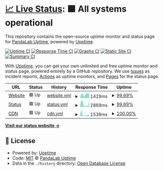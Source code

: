 # [📈 Live Status](https://pandalabuptime.github.io/uptime): <!--live status--> **🟩 All systems operational**

This repository contains the open-source uptime monitor and status page for [PandaLab Uptime](https://pandalabuptime.github.io/uptime), powered by [Upptime](https://github.com/upptime/upptime).

[![Uptime CI](https://github.com/pandalabuptime/uptime/workflows/Uptime%20CI/badge.svg)](https://github.com/pandalabuptime/uptime/actions?query=workflow%3A%22Uptime+CI%22)
[![Response Time CI](https://github.com/pandalabuptime/uptime/workflows/Response%20Time%20CI/badge.svg)](https://github.com/pandalabuptime/uptime/actions?query=workflow%3A%22Response+Time+CI%22)
[![Graphs CI](https://github.com/pandalabuptime/uptime/workflows/Graphs%20CI/badge.svg)](https://github.com/pandalabuptime/uptime/actions?query=workflow%3A%22Graphs+CI%22)
[![Static Site CI](https://github.com/pandalabuptime/uptime/workflows/Static%20Site%20CI/badge.svg)](https://github.com/pandalabuptime/uptime/actions?query=workflow%3A%22Static+Site+CI%22)
[![Summary CI](https://github.com/pandalabuptime/uptime/workflows/Summary%20CI/badge.svg)](https://github.com/pandalabuptime/uptime/actions?query=workflow%3A%22Summary+CI%22)

With [Upptime](https://upptime.js.org), you can get your own unlimited and free uptime monitor and status page, powered entirely by a GitHub repository. We use [Issues](https://github.com/pandalabuptime/uptime/issues) as incident reports, [Actions](https://github.com/pandalabuptime/uptime/actions) as uptime monitors, and [Pages](https://pandalabuptime.github.io/uptime) for the status page.

<!--start: status pages-->
<!-- This summary is generated by Upptime (https://github.com/upptime/upptime) -->
<!-- Do not edit this manually, your changes will be overwritten -->
<!-- prettier-ignore -->
| URL | Status | History | Response Time | Uptime |
| --- | ------ | ------- | ------------- | ------ |
| <img alt="" src="https://icons.duckduckgo.com/ip3/www.pandalab.fr.ico" height="13"> [Website](https://www.pandalab.fr) | 🟩 Up | [website.yml](https://github.com/pandalabuptime/uptime/commits/HEAD/history/website.yml) | <details><summary><img alt="Response time graph" src="./graphs/website/response-time-week.png" height="20"> 1429ms</summary><br><a href="https://pandalabuptime.github.io/uptime/history/website"><img alt="Response time 872" src="https://img.shields.io/endpoint?url=https%3A%2F%2Fraw.githubusercontent.com%2Fpandalabuptime%2Fuptime%2FHEAD%2Fapi%2Fwebsite%2Fresponse-time.json"></a><br><a href="https://pandalabuptime.github.io/uptime/history/website"><img alt="24-hour response time 1245" src="https://img.shields.io/endpoint?url=https%3A%2F%2Fraw.githubusercontent.com%2Fpandalabuptime%2Fuptime%2FHEAD%2Fapi%2Fwebsite%2Fresponse-time-day.json"></a><br><a href="https://pandalabuptime.github.io/uptime/history/website"><img alt="7-day response time 1429" src="https://img.shields.io/endpoint?url=https%3A%2F%2Fraw.githubusercontent.com%2Fpandalabuptime%2Fuptime%2FHEAD%2Fapi%2Fwebsite%2Fresponse-time-week.json"></a><br><a href="https://pandalabuptime.github.io/uptime/history/website"><img alt="30-day response time 1559" src="https://img.shields.io/endpoint?url=https%3A%2F%2Fraw.githubusercontent.com%2Fpandalabuptime%2Fuptime%2FHEAD%2Fapi%2Fwebsite%2Fresponse-time-month.json"></a><br><a href="https://pandalabuptime.github.io/uptime/history/website"><img alt="1-year response time 941" src="https://img.shields.io/endpoint?url=https%3A%2F%2Fraw.githubusercontent.com%2Fpandalabuptime%2Fuptime%2FHEAD%2Fapi%2Fwebsite%2Fresponse-time-year.json"></a></details> | <details><summary><a href="https://pandalabuptime.github.io/uptime/history/website">99.69%</a></summary><a href="https://pandalabuptime.github.io/uptime/history/website"><img alt="All-time uptime 99.97%" src="https://img.shields.io/endpoint?url=https%3A%2F%2Fraw.githubusercontent.com%2Fpandalabuptime%2Fuptime%2FHEAD%2Fapi%2Fwebsite%2Fuptime.json"></a><br><a href="https://pandalabuptime.github.io/uptime/history/website"><img alt="24-hour uptime 100.00%" src="https://img.shields.io/endpoint?url=https%3A%2F%2Fraw.githubusercontent.com%2Fpandalabuptime%2Fuptime%2FHEAD%2Fapi%2Fwebsite%2Fuptime-day.json"></a><br><a href="https://pandalabuptime.github.io/uptime/history/website"><img alt="7-day uptime 99.69%" src="https://img.shields.io/endpoint?url=https%3A%2F%2Fraw.githubusercontent.com%2Fpandalabuptime%2Fuptime%2FHEAD%2Fapi%2Fwebsite%2Fuptime-week.json"></a><br><a href="https://pandalabuptime.github.io/uptime/history/website"><img alt="30-day uptime 99.93%" src="https://img.shields.io/endpoint?url=https%3A%2F%2Fraw.githubusercontent.com%2Fpandalabuptime%2Fuptime%2FHEAD%2Fapi%2Fwebsite%2Fuptime-month.json"></a><br><a href="https://pandalabuptime.github.io/uptime/history/website"><img alt="1-year uptime 99.98%" src="https://img.shields.io/endpoint?url=https%3A%2F%2Fraw.githubusercontent.com%2Fpandalabuptime%2Fuptime%2FHEAD%2Fapi%2Fwebsite%2Fuptime-year.json"></a></details>
| <img alt="" src="https://icons.duckduckgo.com/ip3/status.pandalab.fr.ico" height="13"> [Status](https://status.pandalab.fr) | 🟩 Up | [status.yml](https://github.com/pandalabuptime/uptime/commits/HEAD/history/status.yml) | <details><summary><img alt="Response time graph" src="./graphs/status/response-time-week.png" height="20"> 2869ms</summary><br><a href="https://pandalabuptime.github.io/uptime/history/status"><img alt="Response time 1673" src="https://img.shields.io/endpoint?url=https%3A%2F%2Fraw.githubusercontent.com%2Fpandalabuptime%2Fuptime%2FHEAD%2Fapi%2Fstatus%2Fresponse-time.json"></a><br><a href="https://pandalabuptime.github.io/uptime/history/status"><img alt="24-hour response time 5613" src="https://img.shields.io/endpoint?url=https%3A%2F%2Fraw.githubusercontent.com%2Fpandalabuptime%2Fuptime%2FHEAD%2Fapi%2Fstatus%2Fresponse-time-day.json"></a><br><a href="https://pandalabuptime.github.io/uptime/history/status"><img alt="7-day response time 2869" src="https://img.shields.io/endpoint?url=https%3A%2F%2Fraw.githubusercontent.com%2Fpandalabuptime%2Fuptime%2FHEAD%2Fapi%2Fstatus%2Fresponse-time-week.json"></a><br><a href="https://pandalabuptime.github.io/uptime/history/status"><img alt="30-day response time 2333" src="https://img.shields.io/endpoint?url=https%3A%2F%2Fraw.githubusercontent.com%2Fpandalabuptime%2Fuptime%2FHEAD%2Fapi%2Fstatus%2Fresponse-time-month.json"></a><br><a href="https://pandalabuptime.github.io/uptime/history/status"><img alt="1-year response time 2028" src="https://img.shields.io/endpoint?url=https%3A%2F%2Fraw.githubusercontent.com%2Fpandalabuptime%2Fuptime%2FHEAD%2Fapi%2Fstatus%2Fresponse-time-year.json"></a></details> | <details><summary><a href="https://pandalabuptime.github.io/uptime/history/status">99.69%</a></summary><a href="https://pandalabuptime.github.io/uptime/history/status"><img alt="All-time uptime 99.87%" src="https://img.shields.io/endpoint?url=https%3A%2F%2Fraw.githubusercontent.com%2Fpandalabuptime%2Fuptime%2FHEAD%2Fapi%2Fstatus%2Fuptime.json"></a><br><a href="https://pandalabuptime.github.io/uptime/history/status"><img alt="24-hour uptime 100.00%" src="https://img.shields.io/endpoint?url=https%3A%2F%2Fraw.githubusercontent.com%2Fpandalabuptime%2Fuptime%2FHEAD%2Fapi%2Fstatus%2Fuptime-day.json"></a><br><a href="https://pandalabuptime.github.io/uptime/history/status"><img alt="7-day uptime 99.69%" src="https://img.shields.io/endpoint?url=https%3A%2F%2Fraw.githubusercontent.com%2Fpandalabuptime%2Fuptime%2FHEAD%2Fapi%2Fstatus%2Fuptime-week.json"></a><br><a href="https://pandalabuptime.github.io/uptime/history/status"><img alt="30-day uptime 99.93%" src="https://img.shields.io/endpoint?url=https%3A%2F%2Fraw.githubusercontent.com%2Fpandalabuptime%2Fuptime%2FHEAD%2Fapi%2Fstatus%2Fuptime-month.json"></a><br><a href="https://pandalabuptime.github.io/uptime/history/status"><img alt="1-year uptime 99.97%" src="https://img.shields.io/endpoint?url=https%3A%2F%2Fraw.githubusercontent.com%2Fpandalabuptime%2Fuptime%2FHEAD%2Fapi%2Fstatus%2Fuptime-year.json"></a></details>
| <img alt="" src="https://icons.duckduckgo.com/ip3/cdn.pandalab.fr.ico" height="13"> [CDN](https://cdn.pandalab.fr) | 🟩 Up | [cdn.yml](https://github.com/pandalabuptime/uptime/commits/HEAD/history/cdn.yml) | <details><summary><img alt="Response time graph" src="./graphs/cdn/response-time-week.png" height="20"> 1539ms</summary><br><a href="https://pandalabuptime.github.io/uptime/history/cdn"><img alt="Response time 1555" src="https://img.shields.io/endpoint?url=https%3A%2F%2Fraw.githubusercontent.com%2Fpandalabuptime%2Fuptime%2FHEAD%2Fapi%2Fcdn%2Fresponse-time.json"></a><br><a href="https://pandalabuptime.github.io/uptime/history/cdn"><img alt="24-hour response time 869" src="https://img.shields.io/endpoint?url=https%3A%2F%2Fraw.githubusercontent.com%2Fpandalabuptime%2Fuptime%2FHEAD%2Fapi%2Fcdn%2Fresponse-time-day.json"></a><br><a href="https://pandalabuptime.github.io/uptime/history/cdn"><img alt="7-day response time 1539" src="https://img.shields.io/endpoint?url=https%3A%2F%2Fraw.githubusercontent.com%2Fpandalabuptime%2Fuptime%2FHEAD%2Fapi%2Fcdn%2Fresponse-time-week.json"></a><br><a href="https://pandalabuptime.github.io/uptime/history/cdn"><img alt="30-day response time 1901" src="https://img.shields.io/endpoint?url=https%3A%2F%2Fraw.githubusercontent.com%2Fpandalabuptime%2Fuptime%2FHEAD%2Fapi%2Fcdn%2Fresponse-time-month.json"></a><br><a href="https://pandalabuptime.github.io/uptime/history/cdn"><img alt="1-year response time 1866" src="https://img.shields.io/endpoint?url=https%3A%2F%2Fraw.githubusercontent.com%2Fpandalabuptime%2Fuptime%2FHEAD%2Fapi%2Fcdn%2Fresponse-time-year.json"></a></details> | <details><summary><a href="https://pandalabuptime.github.io/uptime/history/cdn">100.00%</a></summary><a href="https://pandalabuptime.github.io/uptime/history/cdn"><img alt="All-time uptime 99.98%" src="https://img.shields.io/endpoint?url=https%3A%2F%2Fraw.githubusercontent.com%2Fpandalabuptime%2Fuptime%2FHEAD%2Fapi%2Fcdn%2Fuptime.json"></a><br><a href="https://pandalabuptime.github.io/uptime/history/cdn"><img alt="24-hour uptime 100.00%" src="https://img.shields.io/endpoint?url=https%3A%2F%2Fraw.githubusercontent.com%2Fpandalabuptime%2Fuptime%2FHEAD%2Fapi%2Fcdn%2Fuptime-day.json"></a><br><a href="https://pandalabuptime.github.io/uptime/history/cdn"><img alt="7-day uptime 100.00%" src="https://img.shields.io/endpoint?url=https%3A%2F%2Fraw.githubusercontent.com%2Fpandalabuptime%2Fuptime%2FHEAD%2Fapi%2Fcdn%2Fuptime-week.json"></a><br><a href="https://pandalabuptime.github.io/uptime/history/cdn"><img alt="30-day uptime 100.00%" src="https://img.shields.io/endpoint?url=https%3A%2F%2Fraw.githubusercontent.com%2Fpandalabuptime%2Fuptime%2FHEAD%2Fapi%2Fcdn%2Fuptime-month.json"></a><br><a href="https://pandalabuptime.github.io/uptime/history/cdn"><img alt="1-year uptime 99.99%" src="https://img.shields.io/endpoint?url=https%3A%2F%2Fraw.githubusercontent.com%2Fpandalabuptime%2Fuptime%2FHEAD%2Fapi%2Fcdn%2Fuptime-year.json"></a></details>

<!--end: status pages-->

[**Visit our status website →**](https://pandalabuptime.github.io/uptime)

## 📄 License

- Powered by: [Upptime](https://github.com/upptime/upptime)
- Code: [MIT](./LICENSE) © [PandaLab Uptime](https://pandalabuptime.github.io/uptime)
- Data in the `./history` directory: [Open Database License](https://opendatacommons.org/licenses/odbl/1-0/)
